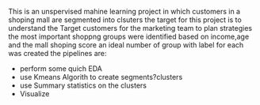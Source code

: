 This is an unspervised mahine learning project in which customers in a shoping mall are segmented into clsuters
the target for this project is to understand the Target customers for the marketing team to plan strategies
the most important shoppng groups were identified based on income,age and the mall shoping score
an ideal number of group with label for each was created
the pipelines are:
- perform some quich EDA 
- use Kmeans Algorith to create segments?clusters
- use Summary statistics on the clusters
- Visualize
